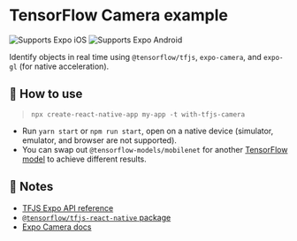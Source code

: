 # TensorFlow Camera example

<p>
  <!-- iOS -->
  <img alt="Supports Expo iOS" longdesc="Supports Expo iOS" src="https://img.shields.io/badge/iOS-4630EB.svg?style=flat-square&logo=APPLE&labelColor=999999&logoColor=fff" />
  <!-- Android -->
  <img alt="Supports Expo Android" longdesc="Supports Expo Android" src="https://img.shields.io/badge/Android-4630EB.svg?style=flat-square&logo=ANDROID&labelColor=A4C639&logoColor=fff" />
</p>

Identify objects in real time using `@tensorflow/tfjs`, `expo-camera`, and `expo-gl` (for native acceleration).

## 🚀 How to use

> `npx create-react-native-app my-app -t with-tfjs-camera`

- Run `yarn start` or `npm run start`, open on a native device (simulator, emulator, and browser are not supported).
- You can swap out `@tensorflow-models/mobilenet` for another [TensorFlow model](https://github.com/tensorflow/models/blob/master/research/slim/nets/mobilenet_v1.md) to achieve different results.

## 📝 Notes

- [TFJS Expo API reference](https://js.tensorflow.org/api_react_native/latest/#Media-Camera)
- [`@tensorflow/tfjs-react-native` package](https://www.npmjs.com/package/@tensorflow/tfjs-react-native)
- [Expo Camera docs](https://docs.expo.dev/versions/latest/sdk/camera/)

